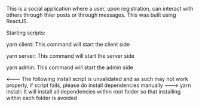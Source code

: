 This is a social application where a user, upon registration, can interact with others through thier posts or through messages. This was built using ReactJS.

Starting scripts:
<!--  -->
yarn client: This command will start the client side
<!--  -->
yarn server: This command will start the server side
<!--  -->
yarn admin: This command will start the admin side
<!--  -->
<--- The following install script is unvalidated and as such may not work properly, if script fails, please do install dependencies manually --->
yarn install: It will install all dependencies within root folder so that installing within each folder is avoided